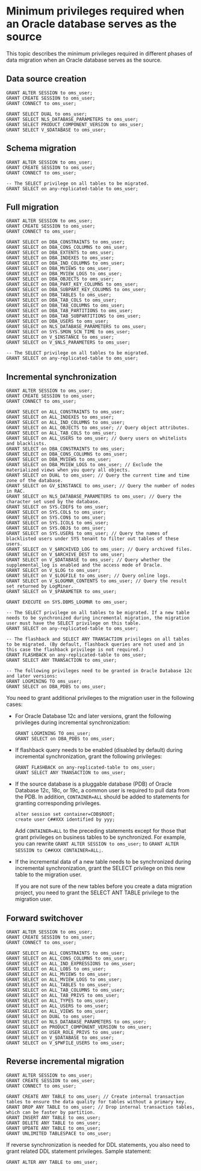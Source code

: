 # Minimum privileges required when an Oracle database serves as the source

This topic describes the minimum privileges required in different phases of data migration when an Oracle database serves as the source. 

## Data source creation

```plaintext
GRANT ALTER SESSION to oms_user;
GRANT CREATE SESSION to oms_user;
GRANT CONNECT to oms_user;

GRANT SELECT DUAL to oms_user;
GRANT SELECT NLS_DATABASE_PARAMETERS to oms_user;
GRANT SELECT PRODUCT_COMPONENT_VERSION to oms_user;
GRANT SELECT V_$DATABASE to oms_user;
```

## Schema migration

```unknow
GRANT ALTER SESSION to oms_user;
GRANT CREATE SESSION to oms_user;
GRANT CONNECT to oms_user;

-- The SELECT privilege on all tables to be migrated.
GRANT SELECT on any-replicated-table to oms_user;
```

## Full migration

```unknow
GRANT ALTER SESSION to oms_user;
GRANT CREATE SESSION to oms_user;
GRANT CONNECT to oms_user;

GRANT SELECT on DBA_CONSTRAINTS to oms_user;
GRANT SELECT on DBA_CONS_COLUMNS to oms_user;
GRANT SELECT on DBA_EXTENTS to oms_user;
GRANT SELECT on DBA_INDEXES to oms_user;
GRANT SELECT on DBA_IND_COLUMNS to oms_user;
GRANT SELECT on DBA_MVIEWS to oms_user;
GRANT SELECT on DBA_MVIEW_LOGS to oms_user;
GRANT SELECT on DBA_OBJECTS to oms_user;
GRANT SELECT on DBA_PART_KEY_COLUMNS to oms_user;
GRANT SELECT on DBA_SUBPART_KEY_COLUMNS to oms_user;
GRANT SELECT on DBA_TABLES to oms_user;
GRANT SELECT on DBA_TAB_COLS to oms_user;
GRANT SELECT on DBA_TAB_COLUMNS to oms_user;
GRANT SELECT on DBA_TAB_PARTITIONS to oms_user;
GRANT SELECT on DBA_TAB_SUBPARTITIONS to oms_user;
GRANT SELECT on DBA_USERS to oms_user;
GRANT SELECT on NLS_DATABASE_PARAMETERS to oms_user;
GRANT SELECT on SYS.SMON_SCN_TIME to oms_user;
GRANT SELECT on V_$INSTANCE to oms_user;
GRANT SELECT on V_$NLS_PARAMETERS to oms_user;

-- The SELECT privilege on all tables to be migrated.
GRANT SELECT on any-replicated-table to oms_user;
```

## Incremental synchronization

```unknow
GRANT ALTER SESSION to oms_user;
GRANT CREATE SESSION to oms_user;
GRANT CONNECT to oms_user;

GRANT SELECT on ALL_CONSTRAINTS to oms_user;
GRANT SELECT on ALL_INDEXES to oms_user;
GRANT SELECT on ALL_IND_COLUMNS to oms_user;
GRANT SELECT on ALL_OBJECTS to oms_user; // Query object attributes.
GRANT SELECT on ALL_TAB_COLS to oms_user;
GRANT SELECT on ALL_USERS to oms_user; // Query users on whitelists and blacklists.
GRANT SELECT on DBA_CONSTRAINTS to oms_user;
GRANT SELECT on DBA_CONS_COLUMNS to oms_user;
GRANT SELECT on DBA_MVIEWS to oms_user;
GRANT SELECT on DBA_MVIEW_LOGS to oms_user; // Exclude the materialized views when you query all objects.
GRANT SELECT on DUAL to oms_user; // Query the current time and time zone of the database.
GRANT SELECT on GV_$INSTANCE to oms_user; // Query the number of nodes in RAC.
GRANT SELECT on NLS_DATABASE_PARAMETERS to oms_user; // Query the character set used by the database.
GRANT SELECT on SYS.CDEF$ to oms_user;
GRANT SELECT on SYS.COL$ to oms_user;
GRANT SELECT on SYS.CON$ to oms_user;
GRANT SELECT on SYS.ICOL$ to oms_user;
GRANT SELECT on SYS.OBJ$ to oms_user;
GRANT SELECT on SYS.USER$ to oms_user; // Query the names of blacklisted users under SYS tenant to filter out tables of these users.
GRANT SELECT on V_$ARCHIVED_LOG to oms_user; // Query archived files.
GRANT SELECT on V_$ARCHIVE_DEST to oms_user;
GRANT SELECT on V_$DATABASE to oms_user; // Query whether the supplemental_log is enabled and the access mode of Oracle.
GRANT SELECT on V_$LOG to oms_user;
GRANT SELECT on V_$LOGFILE to oms_user; // Query online logs.
GRANT SELECT on V_$LOGMNR_CONTENTS to oms_user; // Query the result set returned by LogMiner.
GRANT SELECT on V_$PARAMETER to oms_user;

GRANT EXECUTE on SYS.DBMS_LOGMNR to oms_user;

-- The SELECT privilege on all tables to be migrated. If a new table needs to be synchronized during incremental migration, the migration user must have the SELECT privilege on this table.
GRANT SELECT on any-replicated-table to oms_user;

-- The flashback and SELECT ANY TRANSACTION privileges on all tables to be migrated. (By default, flashback queries are not used and in this case the flashback privilege is not required.)
GRANT FLASHBACK on any-replicated-table to oms_user;
GRANT SELECT ANY TRANSACTION to oms_user;

-- The following privileges need to be granted in Oracle Database 12c and later versions:
GRANT LOGMINING TO oms_user;  
GRANT SELECT on DBA_PDBS to oms_user;
```

You need to grant additional privileges to the migration user in the following cases:

* For Oracle Database 12c and later versions, grant the following privileges during incremental synchronization:

  ```unknow
  GRANT LOGMINING TO oms_user;  
  GRANT SELECT on DBA_PDBS to oms_user;
  ```

* If flashback query needs to be enabled (disabled by default) during incremental synchronization, grant the following privileges:

  ```unknow
  GRANT FLASHBACK on any-replicated-table to oms_user;
  GRANT SELECT ANY TRANSACTION to oms_user;
  ```

* If the source database is a pluggable database (PDB) of Oracle Database 12c, 18c, or 19c, a common user is required to pull data from the PDB. In addition, `CONTAINER=ALL` should be added to statements for granting corresponding privileges.

  ```unknow
  alter session set container=CDB$ROOT;
  create user C##XXX identified by yyy;
  ```

  Add `CONTAINER=ALL` to the preceding statements except for those that grant privileges on business tables to be synchronized. For example, you can rewrite `GRANT ALTER SESSION to oms_user;` to `GRANT ALTER SESSION to C##XXX CONTAINER=ALL;`.
  
* If the incremental data of a new table needs to be synchronized during incremental synchronization, grant the SELECT privilege on this new table to the migration user.

  If you are not sure of the new tables before you create a data migration project, you need to grant the SELECT ANT TABLE privilege to the migration user.

## Forward switchover

```unknow
GRANT ALTER SESSION to oms_user;
GRANT CREATE SESSION to oms_user;
GRANT CONNECT to oms_user;

GRANT SELECT on ALL_CONSTRAINTS to oms_user;
GRANT SELECT on ALL_CONS_COLUMNS to oms_user;
GRANT SELECT on ALL_IND_EXPRESSIONS to oms_user;
GRANT SELECT on ALL_LOBS to oms_user;
GRANT SELECT on ALL_MVIEWS to oms_user;
GRANT SELECT on ALL_MVIEW_LOGS to oms_user;
GRANT SELECT on ALL_TABLES to oms_user;
GRANT SELECT on ALL_TAB_COLUMNS to oms_user;
GRANT SELECT on ALL_TAB_PRIVS to oms_user;
GRANT SELECT on ALL_TYPES to oms_user;
GRANT SELECT on ALL_USERS to oms_user;
GRANT SELECT on ALL_VIEWS to oms_user;
GRANT SELECT on DUAL to oms_user;
GRANT SELECT on NLS_DATABASE_PARAMETERS to oms_user;
GRANT SELECT on PRODUCT_COMPONENT_VERSION to oms_user;
GRANT SELECT on USER_ROLE_PRIVS to oms_user;
GRANT SELECT on V_$DATABASE to oms_user;
GRANT SELECT on V_$PWFILE_USERS to oms_user;
```

## Reverse incremental migration

```unknow
GRANT ALTER SESSION to oms_user;
GRANT CREATE SESSION to oms_user;
GRANT CONNECT to oms_user;

GRANT CREATE ANY TABLE to oms_user; // Create internal transaction tables to ensure the data quality for tables without a primary key.
GRANT DROP ANY TABLE to oms_user; // Drop internal transaction tables, which can be faster by partition.
GRANT INSERT ANY TABLE to oms_user;
GRANT DELETE ANY TABLE to oms_user;
GRANT UPDATE ANY TABLE to oms_user;
GRANT UNLIMITED TABLESPACE to oms_user;
```

If reverse synchronization is needed for DDL statements, you also need to grant related DDL statement privileges. Sample statement:

```unknow
GRANT ALTER ANY TABLE to oms_user;
```